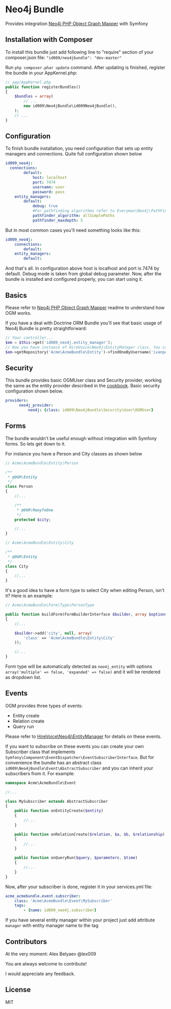 Neo4j Bundle
============
Provides integration [Neo4j PHP Object Graph Mapper](https://github.com/lphuberdeau/Neo4j-PHP-OGM) with Symfony

Installation with Composer
--------------------------
To install this bundle just add following line to "require" section of your composer.json file:
`"id009/neo4jbundle": "dev-master"`

Run `php composer.phar update` command. After updating is finished, register the bundle in your AppKernel.php:

```php
// app/AppKernel.php
public function registerBundles()
{
    $bundles = array(
        // ...
        new id009\Neo4jBundle\id009Neo4jBundle(),
    );
    // ...
}
````

Configuration
-------------
To finish bundle installation, you need configuration that sets up entity managers and connections.
Quite full configuration shown below

```yml
id009_neo4j:
  connections:
        default:
            host: localhost
            port: 7474
            username: user
            password: pass
    entity_managers:
        default:
            debug: true
            #For pathfinding algorithms refer to Everyman\Neo4j\PathFinder
            pathfinder_algorithm: allSimplePaths
            pathfinder_maxdepth: 5
````
But in most common cases you'll need something looks like this:

```yml
id009_neo4j:
    connections:
        default:
    entity_managers:
        default:
````
And that's all. In configuration above host is localhost and port is 7474 by default. Debug mode is taken from global debug parameter.
Now, after the bundle is installed and configured properly, you can start using it. 

Basics
------
Please refer to [Neo4j PHP Object Graph Mapper](https://github.com/lphuberdeau/Neo4j-PHP-OGM) readme to understand how OGM works.

If you have a deal with Doctrine ORM Bundle you'll see that basic usage of Neo4j Bundle is pretty straightforward:

```php
// Your controller...
$em = $this->get('id009_neo4j.entity_manager');
// Now you have instance of HireVoice\Neo4j\EntityManager class. You can do what ever you want with it.
$em->getRepository('Acme\AcmeBundle\Entity')->findOneByUsername('ivanpetrov99'); // and so on...
````

Security
--------
This bundle provides basic OGMUser class and Security provider, working the same as the entity provider described in the [cookbook](http://symfony.com/doc/current/cookbook/security/entity_provider.html). Basic security configuration shown below.
```yml
providers:
      neo4j_provider:
          neo4j: {class: id009\Neo4jBundle\Security\User\OGMUser}
````

Forms
-----
The bundle wouldn't be useful enough without integration with Symfony forms. So lets get down to it.

For instance you have a Person and City classes as shown below

```php
// Acme\AcmeBundle\Entity\Person

/**
 * @OGM\Entity
 */
class Person
{
    //...

    /**
     * @OGM\ManyToOne
     */
    protected $city;

    //...
}

// Acme\AcmeBundle\Entity\City

/**
 * @OGM\Entity
 */
class City
{
    //...
}
````
It's a good idea to have a form type to select City when editing Person, isn't it? Here is an example:

```php
// Acme\AcmeBundle\Form\Type\PersonType

public function buildForm(FormBuilderInterface $builder, array $options)
{
    //...

    $builder->add('city', null, array(
        'class' => 'Acme\AcmeBundle\Entity\City'
    ));

    //...
}
````
Form type will be automatically detected as `neo4j_entity` with options `array('multiple' => false, 'expanded' => false)` and it will be rendered as dropdown list.

Events
------
OGM provides three types of events:

* Entity create
* Relation create
* Query run

Please refer to [HireVoice\Neo4j\EntityManager](https://github.com/lphuberdeau/Neo4j-PHP-OGM/blob/master/lib/HireVoice/Neo4j/EntityManager.php) for details on these events.

If you want to subscribe on these events you can create your own Subscriber class that implements `Symfony\Component\EventDispatcher\EventSubscriberInterface`. But for convenience the bundle has an abstract  class `id009\Neo4jBundle\Event\AbstractSubscriber` and you can inherit your subscribers from it. For example:

```php
namespace Acme\AcmeBundle\Event

//...

class MySubscriber extends AbstractSubscriber
{
    public function onEntityCreate($entity)
    {
        //...
    }

    public function onRelationCreate($relation, $a, $b, $relationship)
    {
        //...
    }

    public function onQueryRun($query, $parameters, $time)
    {
        //...
    }
}
````

Now, after your subscriber is done, register it in your services.yml file:

```yml
acme_acmebundle.event.subscriber:
    class: 'Acme\AcmeBundle\Event\MySubscriber'
    tags:
        - {name: id009_neo4j.subscriber}
````

If you have several entity manager within your project just add attribute `manager` with entity manager name to the tag

Contributors
------------
At the very moment:
Alex Belyaev @lex009

You are always welcome to contribute!

I would appreciate any feedback.

License
-------
MIT